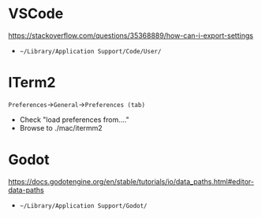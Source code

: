 # VSCode
https://stackoverflow.com/questions/35368889/how-can-i-export-settings
* `~/Library/Application Support/Code/User/`

# ITerm2
`Preferences`->`General`->`Preferences (tab)`
* Check "load preferences from...."
* Browse to ./mac/itermm2

# Godot
https://docs.godotengine.org/en/stable/tutorials/io/data_paths.html#editor-data-paths
* `~/Library/Application Support/Godot/`